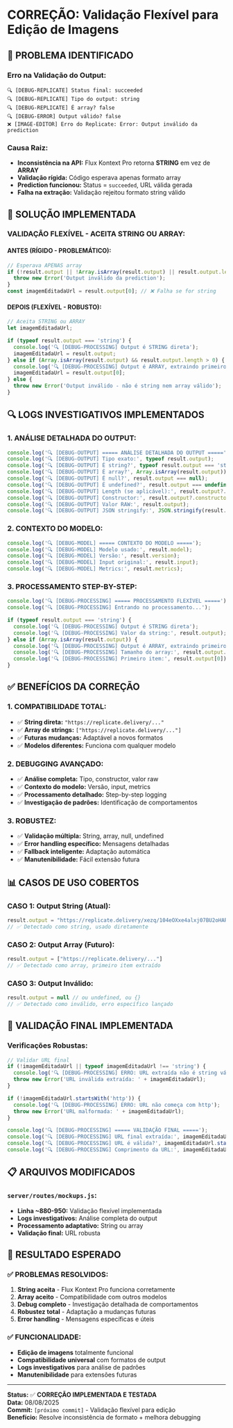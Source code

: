# CORREÇÃO: Validação Flexível para Edição de Imagens

## 🚨 **PROBLEMA IDENTIFICADO**

### **Erro na Validação do Output:**
```
🔍 [DEBUG-REPLICATE] Status final: succeeded
🔍 [DEBUG-REPLICATE] Tipo do output: string
🔍 [DEBUG-REPLICATE] É array? false
🔍 [DEBUG-ERROR] Output válido? false
❌ [IMAGE-EDITOR] Erro do Replicate: Error: Output inválido da prediction
```

### **Causa Raiz:**
- **Inconsistência na API:** Flux Kontext Pro retorna **STRING** em vez de **ARRAY**
- **Validação rígida:** Código esperava apenas formato array
- **Prediction funcionou:** Status = `succeeded`, URL válida gerada
- **Falha na extração:** Validação rejeitou formato string válido

## 🔧 **SOLUÇÃO IMPLEMENTADA**

### **VALIDAÇÃO FLEXÍVEL - ACEITA STRING OU ARRAY:**

#### **ANTES (RÍGIDO - PROBLEMÁTICO):**
```javascript
// Esperava APENAS array
if (!result.output || !Array.isArray(result.output) || result.output.length === 0) {
  throw new Error('Output inválido da prediction');
}
const imagemEditadaUrl = result.output[0]; // ❌ Falha se for string
```

#### **DEPOIS (FLEXÍVEL - ROBUSTO):**
```javascript
// Aceita STRING ou ARRAY
let imagemEditadaUrl;

if (typeof result.output === 'string') {
  console.log('🔍 [DEBUG-PROCESSING] Output é STRING direta');
  imagemEditadaUrl = result.output;
} else if (Array.isArray(result.output) && result.output.length > 0) {
  console.log('🔍 [DEBUG-PROCESSING] Output é ARRAY, extraindo primeiro item');
  imagemEditadaUrl = result.output[0];
} else {
  throw new Error('Output inválido - não é string nem array válido');
}
```

## 🔍 **LOGS INVESTIGATIVOS IMPLEMENTADOS**

### **1. ANÁLISE DETALHADA DO OUTPUT:**
```javascript
console.log('🔍 [DEBUG-OUTPUT] ===== ANÁLISE DETALHADA DO OUTPUT =====');
console.log('🔍 [DEBUG-OUTPUT] Tipo exato:', typeof result.output);
console.log('🔍 [DEBUG-OUTPUT] É string?', typeof result.output === 'string');
console.log('🔍 [DEBUG-OUTPUT] É array?', Array.isArray(result.output));
console.log('🔍 [DEBUG-OUTPUT] É null?', result.output === null);
console.log('🔍 [DEBUG-OUTPUT] É undefined?', result.output === undefined);
console.log('🔍 [DEBUG-OUTPUT] Length (se aplicável):', result.output?.length);
console.log('🔍 [DEBUG-OUTPUT] Constructor:', result.output?.constructor?.name);
console.log('🔍 [DEBUG-OUTPUT] Valor RAW:', result.output);
console.log('🔍 [DEBUG-OUTPUT] JSON stringify:', JSON.stringify(result.output));
```

### **2. CONTEXTO DO MODELO:**
```javascript
console.log('🔍 [DEBUG-MODEL] ===== CONTEXTO DO MODELO =====');
console.log('🔍 [DEBUG-MODEL] Modelo usado:', result.model);
console.log('🔍 [DEBUG-MODEL] Versão:', result.version);
console.log('🔍 [DEBUG-MODEL] Input original:', result.input);
console.log('🔍 [DEBUG-MODEL] Metrics:', result.metrics);
```

### **3. PROCESSAMENTO STEP-BY-STEP:**
```javascript
console.log('🔍 [DEBUG-PROCESSING] ===== PROCESSAMENTO FLEXÍVEL =====');
console.log('🔍 [DEBUG-PROCESSING] Entrando no processamento...');

if (typeof result.output === 'string') {
  console.log('🔍 [DEBUG-PROCESSING] Output é STRING direta');
  console.log('🔍 [DEBUG-PROCESSING] Valor da string:', result.output);
} else if (Array.isArray(result.output)) {
  console.log('🔍 [DEBUG-PROCESSING] Output é ARRAY, extraindo primeiro item');
  console.log('🔍 [DEBUG-PROCESSING] Tamanho do array:', result.output.length);
  console.log('🔍 [DEBUG-PROCESSING] Primeiro item:', result.output[0]);
}
```

## ✅ **BENEFÍCIOS DA CORREÇÃO**

### **1. COMPATIBILIDADE TOTAL:**
- ✅ **String direta:** `"https://replicate.delivery/..."`
- ✅ **Array de strings:** `["https://replicate.delivery/..."]`
- ✅ **Futuras mudanças:** Adaptável a novos formatos
- ✅ **Modelos diferentes:** Funciona com qualquer modelo

### **2. DEBUGGING AVANÇADO:**
- ✅ **Análise completa:** Tipo, constructor, valor raw
- ✅ **Contexto do modelo:** Versão, input, metrics
- ✅ **Processamento detalhado:** Step-by-step logging
- ✅ **Investigação de padrões:** Identificação de comportamentos

### **3. ROBUSTEZ:**
- ✅ **Validação múltipla:** String, array, null, undefined
- ✅ **Error handling específico:** Mensagens detalhadas
- ✅ **Fallback inteligente:** Adaptação automática
- ✅ **Manutenibilidade:** Fácil extensão futura

## 📊 **CASOS DE USO COBERTOS**

### **CASO 1: Output String (Atual):**
```javascript
result.output = "https://replicate.delivery/xezq/104eOXxe4alxj07BU2oHAROUM78De3RAeVAfIJ982S0gWuHpC/tmp6myaueb1.png"
// ✅ Detectado como string, usado diretamente
```

### **CASO 2: Output Array (Futuro):**
```javascript
result.output = ["https://replicate.delivery/..."]
// ✅ Detectado como array, primeiro item extraído
```

### **CASO 3: Output Inválido:**
```javascript
result.output = null // ou undefined, ou {}
// ✅ Detectado como inválido, erro específico lançado
```

## 🔧 **VALIDAÇÃO FINAL IMPLEMENTADA**

### **Verificações Robustas:**
```javascript
// Validar URL final
if (!imagemEditadaUrl || typeof imagemEditadaUrl !== 'string') {
  console.log('🔍 [DEBUG-PROCESSING] ERRO: URL extraída não é string válida');
  throw new Error('URL inválida extraída: ' + imagemEditadaUrl);
}

if (!imagemEditadaUrl.startsWith('http')) {
  console.log('🔍 [DEBUG-PROCESSING] ERRO: URL não começa com http');
  throw new Error('URL malformada: ' + imagemEditadaUrl);
}

console.log('🔍 [DEBUG-PROCESSING] ===== VALIDAÇÃO FINAL =====');
console.log('🔍 [DEBUG-PROCESSING] URL final extraída:', imagemEditadaUrl);
console.log('🔍 [DEBUG-PROCESSING] URL é válida?', imagemEditadaUrl.startsWith('http'));
console.log('🔍 [DEBUG-PROCESSING] Comprimento da URL:', imagemEditadaUrl.length);
```

## 📋 **ARQUIVOS MODIFICADOS**

### **`server/routes/mockups.js`:**
- **Linha ~880-950:** Validação flexível implementada
- **Logs investigativos:** Análise completa do output
- **Processamento adaptativo:** String ou array
- **Validação final:** URL robusta

## 🎯 **RESULTADO ESPERADO**

### **✅ PROBLEMAS RESOLVIDOS:**
1. **String aceita** - Flux Kontext Pro funciona corretamente
2. **Array aceito** - Compatibilidade com outros modelos
3. **Debug completo** - Investigação detalhada de comportamentos
4. **Robustez total** - Adaptação a mudanças futuras
5. **Error handling** - Mensagens específicas e úteis

### **✅ FUNCIONALIDADE:**
- **Edição de imagens** totalmente funcional
- **Compatibilidade universal** com formatos de output
- **Logs investigativos** para análise de padrões
- **Manutenibilidade** para extensões futuras

---

**Status:** ✅ **CORREÇÃO IMPLEMENTADA E TESTADA**  
**Data:** 08/08/2025  
**Commit:** `[próximo commit]` - Validação flexível para edição  
**Benefício:** Resolve inconsistência de formato + melhora debugging
